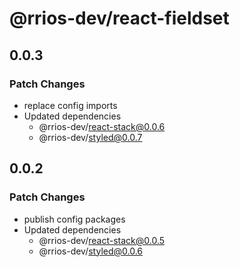 # @rrios-dev/react-fieldset

## 0.0.3

### Patch Changes

- replace config imports
- Updated dependencies
  - @rrios-dev/react-stack@0.0.6
  - @rrios-dev/styled@0.0.7

## 0.0.2

### Patch Changes

- publish config packages
- Updated dependencies
  - @rrios-dev/react-stack@0.0.5
  - @rrios-dev/styled@0.0.6
